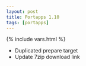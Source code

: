 ```yaml
---
layout: post
title: Portapps 1.10
tags: [portapps]
---
```

{% include vars.html %}

* Duplicated prepare target
* Update 7zip download link